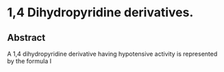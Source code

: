 # 1,4 Dihydropyridine derivatives.

## Abstract
A 1,4 dihydropyridine derivative having hypotensive activity is represented by the formula I